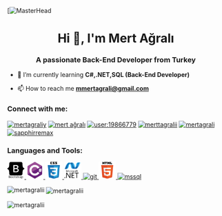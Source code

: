 [![MasterHead](https://media.licdn.com/dms/image/C5616AQF9dkfbytA1-w/profile-displaybackgroundimage-shrink_200_800/0/1516836954154?e=2147483647&v=beta&t=bbRJhVh0YE7No2QyWuFmIDuvZDJkFJ05mcr8-oUy33Q)

<h1 align="center">Hi 👋, I'm Mert Ağralı</h1>
<h3 align="center">A passionate Back-End Developer from Turkey</h3>

- 🌱 I’m currently learning **C#,.NET,SQL (Back-End Developer)**

- 📫 How to reach me **mmertagrali@gmail.com**

<h3 align="left">Connect with me:</h3>
<p align="left">
<a href="https://twitter.com/mertagraliy" target="blank"><img align="center" src="https://raw.githubusercontent.com/rahuldkjain/github-profile-readme-generator/master/src/images/icons/Social/twitter.svg" alt="mertagraliy" height="30" width="40" /></a>
<a href="https://linkedin.com/in/mert ağralı" target="blank"><img align="center" src="https://raw.githubusercontent.com/rahuldkjain/github-profile-readme-generator/master/src/images/icons/Social/linked-in-alt.svg" alt="mert ağralı" height="30" width="40" /></a>
<a href="https://stackoverflow.com/users/user:19866779" target="blank"><img align="center" src="https://raw.githubusercontent.com/rahuldkjain/github-profile-readme-generator/master/src/images/icons/Social/stack-overflow.svg" alt="user:19866779" height="30" width="40" /></a>
<a href="https://instagram.com/merttagralii" target="blank"><img align="center" src="https://raw.githubusercontent.com/rahuldkjain/github-profile-readme-generator/master/src/images/icons/Social/instagram.svg" alt="merttagralii" height="30" width="40" /></a>
<a href="https://www.hackerrank.com/mertagrali" target="blank"><img align="center" src="https://raw.githubusercontent.com/rahuldkjain/github-profile-readme-generator/master/src/images/icons/Social/hackerrank.svg" alt="mertagrali" height="30" width="40" /></a>
<a href="https://discord.gg/sapphirremax" target="blank"><img align="center" src="https://raw.githubusercontent.com/rahuldkjain/github-profile-readme-generator/master/src/images/icons/Social/discord.svg" alt="sapphirremax" height="30" width="40" /></a>
</p>

<h3 align="left">Languages and Tools:</h3>
<p align="left"> <a href="https://getbootstrap.com" target="_blank" rel="noreferrer"> <img src="https://raw.githubusercontent.com/devicons/devicon/master/icons/bootstrap/bootstrap-plain-wordmark.svg" alt="bootstrap" width="40" height="40"/> </a> <a href="https://www.w3schools.com/cs/" target="_blank" rel="noreferrer"> <img src="https://raw.githubusercontent.com/devicons/devicon/master/icons/csharp/csharp-original.svg" alt="csharp" width="40" height="40"/> </a> <a href="https://www.w3schools.com/css/" target="_blank" rel="noreferrer"> <img src="https://raw.githubusercontent.com/devicons/devicon/master/icons/css3/css3-original-wordmark.svg" alt="css3" width="40" height="40"/> </a> <a href="https://dotnet.microsoft.com/" target="_blank" rel="noreferrer"> <img src="https://raw.githubusercontent.com/devicons/devicon/master/icons/dot-net/dot-net-original-wordmark.svg" alt="dotnet" width="40" height="40"/> </a> <a href="https://git-scm.com/" target="_blank" rel="noreferrer"> <img src="https://www.vectorlogo.zone/logos/git-scm/git-scm-icon.svg" alt="git" width="40" height="40"/> </a> <a href="https://www.w3.org/html/" target="_blank" rel="noreferrer"> <img src="https://raw.githubusercontent.com/devicons/devicon/master/icons/html5/html5-original-wordmark.svg" alt="html5" width="40" height="40"/> </a> <a href="https://www.microsoft.com/en-us/sql-server" target="_blank" rel="noreferrer"> <img src="https://www.svgrepo.com/show/303229/microsoft-sql-server-logo.svg" alt="mssql" width="40" height="40"/> </a> </p>

<p><img align="left" src="https://github-readme-stats.vercel.app/api/top-langs?username=mertagralii&show_icons=true&locale=en&layout=compact" alt="mertagralii" /></p>

<p>&nbsp;<img align="center" src="https://github-readme-stats.vercel.app/api?username=mertagralii&show_icons=true&locale=en" alt="mertagralii" /></p>

<p><img align="center" src="https://github-readme-streak-stats.herokuapp.com/?user=mertagralii&" alt="mertagralii" /></p>
